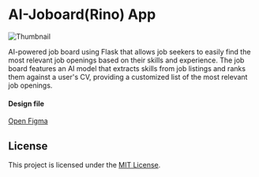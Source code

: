 # AI-Joboard(Rino) App
![Thumbnail](https://i.imgur.com/EvOMmCO.png)

AI-powered job board using Flask that allows job seekers to easily find the most relevant job
openings based on their skills and experience. The job board features an AI model that extracts skills from
job listings and ranks them against a user's CV, providing a customized list of the most relevant job openings.

#### Design file 
<a href="https://www.figma.com/file/n1V3dSSU35Whfu2f1Hhvtj/Job-Board-UI-(Rino)?type=design&node-id=0%3A1&mode=design&t=mTLzOgMwB4tzmVJV-1">Open Figma</a>

## License
This project is licensed under the [MIT License](LICENSE).
